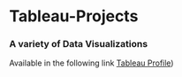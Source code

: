 # Tableau-Projects

### A variety of Data Visualizations

Available in the following link [Tableau Profile](https://public.tableau.com/app/profile/sotiria.ntinou))

